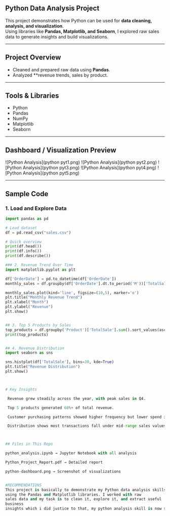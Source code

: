## Python Data Analysis Project  

This project demonstrates how Python can be used for **data cleaning, analysis, and visualization**.  
Using libraries like **Pandas, Matplotlib, and Seaborn**, I explored raw sales data to generate insights and build visualizations.  

---

##  Project Overview  
- Cleaned and prepared raw data using **Pandas**.  
- Analyzed **revenue trends, sales by product.  
    

---

## Tools & Libraries  
- Python   
- Pandas  
- NumPy  
- Matplotlib  
- Seaborn  

---

## Dashboard / Visualization Preview  
![Python Analysis](python pyt1.png) 
![Python Analysis](python pyt2.png)
![Python Analysis](python pyt3.png)
![Python Analysis](python pyt4.png)
![Python Analysis](python pyt5.png)
  

---

##  Sample Code  

### 1. Load and Explore Data  
```python
import pandas as pd

# Load dataset
df = pd.read_csv("sales.csv")

# Quick overview
print(df.head())
print(df.info())
print(df.describe())

### 2. Revenue Trend Over Time
import matplotlib.pyplot as plt

df['OrderDate'] = pd.to_datetime(df['OrderDate'])
monthly_sales = df.groupby(df['OrderDate'].dt.to_period('M'))['TotalSale'].sum()

monthly_sales.plot(kind='line', figsize=(10,5), marker='o')
plt.title("Monthly Revenue Trend")
plt.xlabel("Month")
plt.ylabel("Revenue")
plt.show()


## 3. Top 5 Products by Sales
top_products = df.groupby('Product')['TotalSale'].sum().sort_values(ascending=False).head(5)
print(top_products)


## 4. Revenue Distribution
import seaborn as sns

sns.histplot(df['TotalSale'], bins=30, kde=True)
plt.title("Revenue Distribution")
plt.show()



# Key Insights

 Revenue grew steadily across the year, with peak sales in Q4.

 Top 5 products generated 60%+ of total revenue.

 Customer purchasing patterns showed higher frequency but lower spend in Q1 compared to later months.

 Distribution shows most transactions fall under mid-range sales values, with a few high-value outliers.



## Files in This Repo

python_analysis.ipynb → Jupyter Notebook with all analysis

Python_Project_Report.pdf → Detailed report

python-dashboard.png → Screenshot of visualizations


#RECOMMENDATIONS
This project is basically to demonstrate my Python data analysis skills 
using the Pandas and Matplotlib libraries. I worked with raw 
sales data and my task is to clean it, explore it, and extract useful 
business 
insights which i did justice to that, my python analysis skill is now sharpened and recommended. 

















